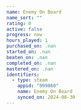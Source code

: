```yaml
---
name: Enemy On Board
name_sort: ""
rating: 0
active: false
progress: new
hours_played: 1
purchased_on: .nan
started_on: .nan
beaten_on: .nan
completed_on: .nan
mastered_on: .nan
identifiers:
  - type: steam
    appid: "999860"
    name: Enemy On Board
    synced_on: 2024-08-30
---
```

